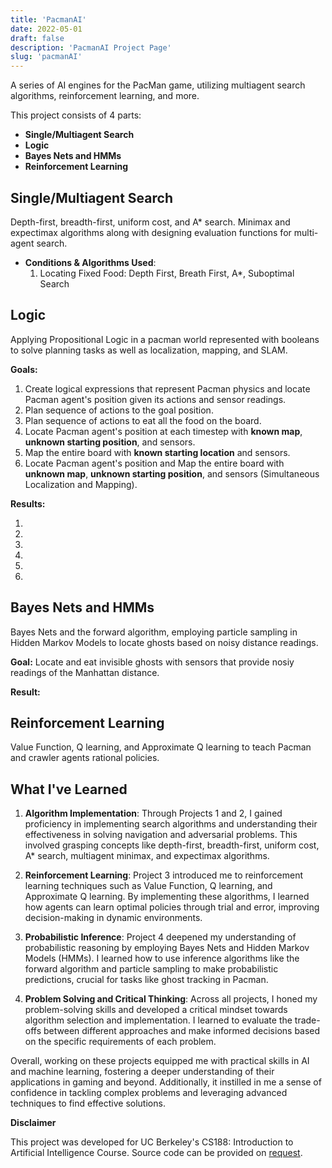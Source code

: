 ```yaml
---
title: 'PacmanAI'
date: 2022-05-01
draft: false
description: 'PacmanAI Project Page'
slug: 'pacmanAI'
---
```


A series of AI engines for the PacMan game, utilizing multiagent search algorithms, reinforcement learning, and more.

This project consists of 4 parts:

- **Single/Multiagent Search**
- **Logic**
- **Bayes Nets and HMMs**
- **Reinforcement Learning**

## Single/Multiagent Search

Depth-first, breadth-first, uniform cost, and A\* search. Minimax and expectimax algorithms along with designing evaluation functions for multi-agent search.

- **Conditions & Algorithms Used**:
  1. Locating Fixed Food: Depth First, Breath First, A\*, Suboptimal Search

## Logic

Applying Propositional Logic in a pacman world represented with booleans to solve planning tasks as well as localization, mapping, and SLAM.

**Goals:**

1. Create logical expressions that represent Pacman physics and locate Pacman agent's position given its actions and sensor readings.
2. Plan sequence of actions to the goal position.
3. Plan sequence of actions to eat all the food on the board.
4. Locate Pacman agent's position at each timestep with **known map**, **unknown starting position**, and sensors.
5. Map the entire board with **known starting location** and sensors.
6. Locate Pacman agent's position and Map the entire board with **unknown map**, **unknown starting position**, and sensors (Simultaneous Localization and Mapping).

**Results:**

1.
2.
3.
4.
5.
6.

## Bayes Nets and HMMs

Bayes Nets and the forward algorithm, employing particle sampling in Hidden Markov Models to locate ghosts based on noisy distance readings.

**Goal:** Locate and eat invisible ghosts with sensors that provide nosiy readings of the Manhattan distance.

**Result:**

## Reinforcement Learning

Value Function, Q learning, and Approximate Q learning to teach Pacman and crawler agents rational policies.

## What I've Learned

1. **Algorithm Implementation**: Through Projects 1 and 2, I gained proficiency in implementing search algorithms and understanding their effectiveness in solving navigation and adversarial problems. This involved grasping concepts like depth-first, breadth-first, uniform cost, A\* search, multiagent minimax, and expectimax algorithms.

2. **Reinforcement Learning**: Project 3 introduced me to reinforcement learning techniques such as Value Function, Q learning, and Approximate Q learning. By implementing these algorithms, I learned how agents can learn optimal policies through trial and error, improving decision-making in dynamic environments.

3. **Probabilistic Inference**: Project 4 deepened my understanding of probabilistic reasoning by employing Bayes Nets and Hidden Markov Models (HMMs). I learned how to use inference algorithms like the forward algorithm and particle sampling to make probabilistic predictions, crucial for tasks like ghost tracking in Pacman.

4. **Problem Solving and Critical Thinking**: Across all projects, I honed my problem-solving skills and developed a critical mindset towards algorithm selection and implementation. I learned to evaluate the trade-offs between different approaches and make informed decisions based on the specific requirements of each problem.

Overall, working on these projects equipped me with practical skills in AI and machine learning, fostering a deeper understanding of their applications in gaming and beyond. Additionally, it instilled in me a sense of confidence in tackling complex problems and leveraging advanced techniques to find effective solutions.

**Disclaimer**

This project was developed for UC Berkeley's CS188: Introduction to Artificial Intelligence Course.
Source code can be provided on
<a class="button primary big" href="mailto:leechristopher722@gmail.com" target="_blank" >request</a>.
